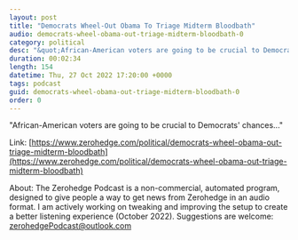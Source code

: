 ```yaml
---
layout: post
title: "Democrats Wheel-Out Obama To Triage Midterm Bloodbath"
audio: democrats-wheel-obama-out-triage-midterm-bloodbath-0
category: political
desc: "&quot;African-American voters are going to be crucial to Democrats' chances...&quot;"
duration: 00:02:34
length: 154
datetime: Thu, 27 Oct 2022 17:20:00 +0000
tags: podcast
guid: democrats-wheel-obama-out-triage-midterm-bloodbath-0
order: 0
---
```

&quot;African-American voters are going to be crucial to Democrats' chances...&quot;

Link: [https://www.zerohedge.com/political/democrats-wheel-obama-out-triage-midterm-bloodbath](https://www.zerohedge.com/political/democrats-wheel-obama-out-triage-midterm-bloodbath)

About: The Zerohedge Podcast is a non-commercial, automated program, designed to give people a way to get news from Zerohedge in an audio format.  I am actively working on tweaking and improving the setup to create a better listening experience (October 2022).  Suggestions are welcome: [zerohedgePodcast@outlook.com](mailto:zerohedgePodcast@outlook.com)